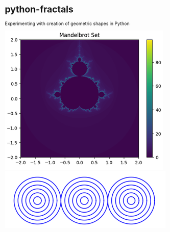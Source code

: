 # python-fractals
Experimenting with creation of geometric shapes in Python

![alt text](https://github.com/lowdowner/python-fractals/blob/main/image1.png?raw=true)
![alt text](https://github.com/lowdowner/python-fractals/blob/main/image2.png?raw=true)
